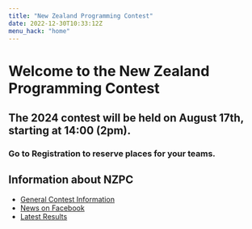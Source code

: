 ```yaml
---
title: "New Zealand Programming Contest"
date: 2022-12-30T10:33:12Z
menu_hack: "home"
---
```

# Welcome to the New Zealand Programming Contest 

## The 2024 contest will be held on August 17th, starting at 14:00 (2pm).

### Go to Registration to reserve places for your teams.


## Information about NZPC

* [General Contest Information](/about/)
* [News on Facebook](https://www.facebook.com/groups/625379865871965)
* [Latest Results](/results/2023)